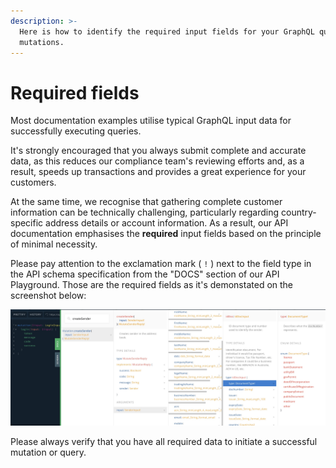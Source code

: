 ```yaml
---
description: >-
  Here is how to identify the required input fields for your GraphQL queries and
  mutations.
---
```


# Required fields

Most documentation examples utilise typical GraphQL input data for successfully executing queries.

It's strongly encouraged that you always submit complete and accurate data, as this reduces our compliance team's reviewing efforts and, as a result, speeds up transactions and provides a great experience for your customers.

At the same time, we recognise that gathering complete customer information can be technically challenging, particularly regarding country-specific address details or account information. As a result, our API documentation emphasises the **required** input fields based on the principle of minimal necessity.&#x20;

Please pay attention to the exclamation mark ( `!` ) next to the field type in the API schema specification from the "DOCS" section of our API Playground. Those are the required fields as it's demonstated on the screenshot below:

![](../.gitbook/assets/example.jpg)

Please always verify that you have all required data to initiate a successful mutation or query.
